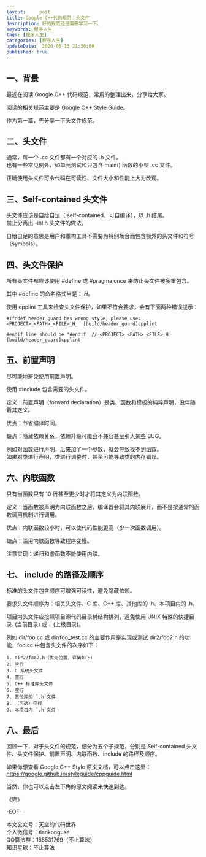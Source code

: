 ```yaml
---   
layout:     post  
title: Google C++代码规范：头文件  
description: 好的规范还是需要学习一下。  
keywords: 程序人生  
tags: [程序人生]    
categories: [程序人生]  
updateData:  2020-05-13 21:30:00  
published: true  
---  
```



## 一、背景  


最近在阅读 Google C++ 代码规范，常用的整理出来，分享给大家。  


阅读的相关规范主要是 [Google C++ Style Guide](https://google.github.io/styleguide/cppguide.html)。  


作为第一篇，先分享一下头文件规范。  


## 二、头文件  


通常，每一个 .cc 文件都有一个对应的 .h 文件。  
也有一些常见例外，如单元测试和只包含 main() 函数的小型 .cc 文件。  


正确使用头文件可令代码在可读性、文件大小和性能上大为改观。  


## 三、Self-contained 头文件  


头文件应该是自给自足（ self-contained，可自编译），以 .h 结尾。  
禁止分离出 -inl.h 头文件的做法。  


自给自足的意思是用户和重构工具不需要为特别场合而包含额外的头文件和符号（symbols）。  


## 四、头文件保护  


所有头文件都应该使用 #define 或 #pragma once 来防止头文件被多重包含。  


其中 #define 的命名格式当是： <PROJECT>_<PATH>_<FILE>_H_。  


使用 cpplint 工具来检查头文件保护，如果不符合要求，会有下面两种错误提示：  


```
#ifndef header guard has wrong style, please use: <PROJECT>_<PATH>_<FILE>_H_  [build/header_guard]cpplint

#endif line should be "#endif  // <PROJECT>_<PATH>_<FILE>_H_  [build/header_guard]cpplint
```


## 五、前置声明  


尽可能地避免使用前置声明。  


使用 #include 包含需要的头文件。  


定义：前置声明（forward declaration）是类、函数和模板的纯粹声明，没伴随着其定义。  


优点：节省编译时间。  


缺点：隐藏依赖关系，依赖升级可能会不兼容甚至引入某些 BUG。  


例如对函数进行声明，后来加了一个参数，就会导致找不到函数。  
如果对类进行声明，类进行调整时，甚至可能导致类的内存错误。  


## 六、内联函数  


只有当函数只有 10 行甚至更少时才将其定义为内联函数。  


定义：当函数被声明为内联函数之后，编译器会将其内联展开，而不是按通常的函数调用机制进行调用。  


优点：内联函数较小时，可以使代码性能更高（少一次函数调用）。  


缺点：滥用内联函数导致程序变慢。  


注意实现：递归和虚函数不能使用内联。  


## 七、  include 的路径及顺序  


标准的头文件包含顺序可增强可读性，避免隐藏依赖。  


要求头文件顺序为：相关头文件、C 库、C++ 库、其他库的 .h、本项目内的 .h。  


项目内头文件应按照项目源代码目录树结构排列，避免使用 UNIX 特殊的快捷目录. (当前目录) 或 .. (上级目录)。  


例如 dir/foo.cc 或 dir/foo\_test.cc 的主要作用是实现或测试 dir2/foo2.h 的功能，foo.cc 中包含头文件的次序如下：  


```
1. dir2/foo2.h（优先位置，详情如下）  
2. 空行  
3. C 系统头文件  
4. 空行  
5. C++ 标准库头文件  
6. 空行  
7. 其他库的 `.h`文件  
8. （可选）空行  
9. 本项目内 `.h`文件  
```


## 八、最后  


回顾一下，对于头文件的规范，细分为五个子规范，分别是 Self-contained 头文件、头文件保护、前置声明、内联函数、include 的路径及顺序。    


如果你想查看 Google C++ Style 原文文档，可以点击这里：https://google.github.io/styleguide/cppguide.html  


当然，你也可以点击左下角的原文阅读来快速到达。  




《完》


-EOF-  



本文公众号：天空的代码世界  
个人微信号：tiankonguse  
QQ算法群：165531769（不止算法）  
知识星球：不止算法  

